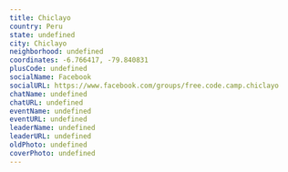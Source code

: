 ```yaml
---
title: Chiclayo
country: Peru
state: undefined
city: Chiclayo
neighborhood: undefined
coordinates: -6.766417, -79.840831
plusCode: undefined
socialName: Facebook
socialURL: https://www.facebook.com/groups/free.code.camp.chiclayo
chatName: undefined
chatURL: undefined
eventName: undefined
eventURL: undefined
leaderName: undefined
leaderURL: undefined
oldPhoto: undefined
coverPhoto: undefined
---
```

